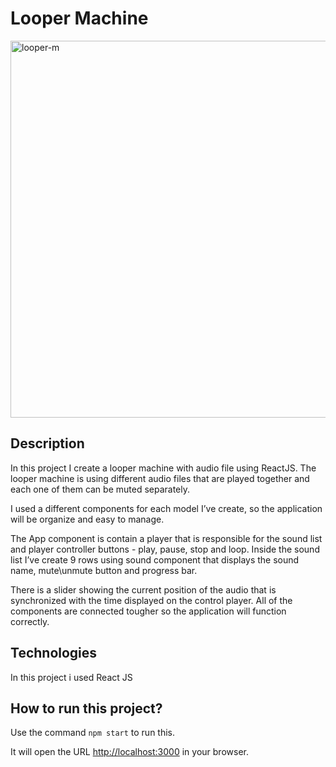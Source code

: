 # Looper Machine

<img width="603" alt="looper-m" src="https://user-images.githubusercontent.com/112491981/187612793-0f2a5a70-a005-4734-892b-efe7e3e957fd.PNG">


## Description
In this project I create a looper machine with audio file using ReactJS.
The looper machine is using different audio files that are played together and each one of them can be muted separately.

I used a different components for each model I’ve create, so the application will be organize and easy to manage. 

The App component is contain a player that is responsible for the sound list and player controller buttons - play, pause, stop and loop.
Inside the sound list I’ve create 9 rows using sound component that displays the sound name, mute\unmute button and progress bar.

There is a slider showing the current position of the audio that is synchronized with the time displayed on the control player.
All of the components are connected tougher so the application will function correctly.

## Technologies

In this project i used React JS

## How to run this project?

Use the command `npm start` to run this.

It will open the URL [http://localhost:3000](http://localhost:3000) in your browser.



